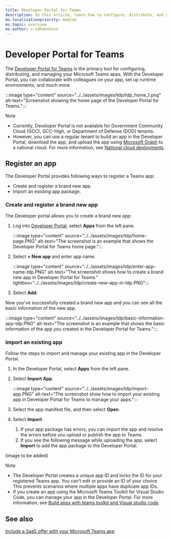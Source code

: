 ```yaml
---
title: Developer Portal for Teams
description: In this article, learn how to configure, distribute, and manage your apps using the Developer Portal for Microsoft Teams.
ms.localizationpriority: medium
ms.topic: overview
ms.author: v-sdhakshina
---
```


# Developer Portal for Teams

The <a href="https://dev.teams.microsoft.com" target="_blank">Developer Portal for Teams</a> is the primary tool for configuring, distributing, and managing your Microsoft Teams apps. With the Developer Portal, you can collaborate with colleagues on your app, set up runtime environments, and much more.

:::image type="content" source="../../assets/images/tdp/tdp_home_1.png" alt-text="Screenshot showing the home page of the Developer Portal for Teams.":::

> [!NOTE]
>
> * Currently, Developer Portal is not available for Government Community Cloud (GCC), GCC-High, or Department of Defense (DOD) tenants.
> * However, you can use a regular tenant to build an app in the Developer Portal, download the app, and upload the app using [Microsoft Graph](/graph/api/teamsapp-publish?view=graph-rest-1.0&tabs=http&preserve-view=true) to a national cloud. For more information, see [National cloud deployments](/graph/deployments).

## Register an app

The Developer Portal provides following ways to register a Teams app:

* Create and register a brand new app.
* Import an existing app package.

### Create and register a brand new app

The Developer portal allows you to create a brand new app:

1. Log into [Developer Portal](https://dev.teams.microsoft.com), select **Apps** from the left pane.

   :::image type="content" source="../../assets/images/tdp/home-page.PNG" alt-text="The screenshot is an example that shows the Developer Portal for Teams home page.":::

1. Select **+ New app** and enter app name.

   :::image type="content" source="../../assets/images/tdp/enter-app-name-tdp.PNG" alt-text="The screenshot shows how to create a brand new app in Developer Portal for Teams." lightbox="../../assets/images/tdp/create-new-app-in-tdp.PNG":::

1. Select **Add**.

Now you've successfully created a brand new app and you can see all the basic information of the new app.

:::image type="content" source="../../assets/images/tdp/basic-information-app-tdp.PNG" alt-text="The screenshot is an example that shows the basic information of the app you created in the Developer Portal for Teams.":::

### Import an existing app

Follow the steps to import and manage your existing app in the Developer Portal.

1. In the Developer Portal, select **Apps** from the left pane.
1. Select **Import App**.

   :::image type="content" source="../../assets/images/tdp/import-app.PNG" alt-text="The screenshot show how to import your existing app in Developer Portal for Teams to manage your apps.":::

1. Select the app manifest file, and then select **Open**.
1. Select **Import**.
   1. If your app package has errors, you can import the app and resolve the errors before you upload or publish the app to Teams.
   1. If you see the following message while uploading the app, select **Import** to add the app package to the Developer Portal.

(image to be added)

> [!NOTE]
>
> * The Developer Portal creates a unique app ID and locks the ID for your registered Teams app. You can’t edit or provide an ID of your choice. This prevents scenarios where multiple apps have duplicate app IDs.
> * If you create an app using the Microsoft Teams Toolkit for Visual Studio Code, you can manage your app in the Developer Portal. For more information, see [Build apps with teams toolkit and Visual studio code](~/toolkit/visual-studio-code-overview.md).

## See also

[Include a SaaS offer with your Microsoft Teams app](~/concepts/deploy-and-publish/appsource/prepare/include-saas-offer.md)
